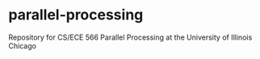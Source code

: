 # parallel-processing
Repository for CS/ECE 566 Parallel Processing at the University of Illinois Chicago
